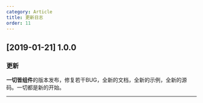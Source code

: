 ```yaml
---
category: Article
title: 更新日志
order: 11
---
```


## [2019-01-21] 1.0.0

### 更新

**一切皆组件**的版本发布，修复若干BUG，全新的文档，全新的示例，全新的源码。一切都是新的开始。

---
